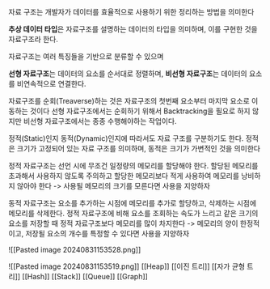 자료 구조는 개발자가 데이터를 효율적으로 사용하기 위한 정리하는 방법을 의미한다

**추상 데이터 타입**은 자료구조를 설명하는 데이터의 타입을 의미하며, 이를 구현한 것을 자료구조라 한다.

자료구조는 여러 특징들을 기반으로 분류할 수 있으며

**선형 자료구조**는 데이터의 요소를 순서대로 정렬하며, **비선형 자료구조**는 데이터의 요소를 비연속적으로 연결한다.

자료구조를 순회(Treaverse)하는 것은 자료구조의 첫번째 요소부터 마지막 요소로 이동하는 것이다
선형 자료구조에서는 순회하기 위해서 Backtracking을 필요로 하지 않지만 비선형 자료구조에서는 종종 수행해야하는 작업이다.

정적(Static)인지 동적(Dynamic)인지에 따라서도 자료 구조를 구분하기도 한다.
정적은 크기가 고정되어 있는 자료 구조를 의미하며, 동적은 크기가 가변적인 것을 의미한다

정적 자료구조는 선언 시에 무조건 일정량의 메모리를 할당해야 한다. 
할당된 메모리를 초과해서 사용하지 않도록 주의하고 할당한 메모리보다 적게 사용하여 메모리를 낭비하지 않아야 한다
-> 사용될 메모리의 크기를 모른다면 사용을 지양하자

동적 자료구조는 요소를 추가하는 시점에 메모리를 추가로 할당하고, 삭제하는 시점에 메모리를 삭제한다.
정적 자료구조에 비해 요소를 조회하는 속도가 느리고 같은 크기의 요소를 저장할 때 정적 자료구조보다 메모리를 많이 차지한다
-> 메모리의 양이 한정적이고, 저장될 요소의 개수를 특정할 수 있다면 사용을 지양하자



![[Pasted image 20240831153528.png]]

![[Pasted image 20240831153519.png]]
[[Heap]]
[[이진 트리]]
[[자가 균형 트리]]
[[Hash]]
[[Stack]]
[[Queue]]
[[Graph]]